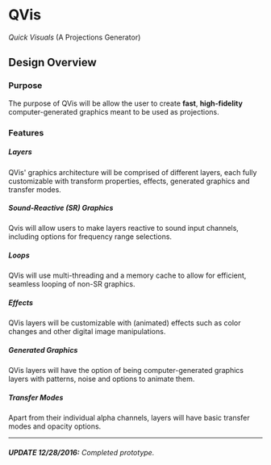 # **QVis**
_Quick Visuals_
(A Projections Generator)

## Design Overview

### Purpose
The purpose of QVis will be allow the user to create **fast**, **high-fidelity** computer-generated graphics meant to be used as projections.

### Features
##### Layers
QVis' graphics architecture will be comprised of different layers, each fully customizable with transform properties, effects, generated graphics and transfer modes.

##### Sound-Reactive (SR) Graphics
Qvis will allow users to make layers reactive to sound input channels, including options for frequency range selections.

##### Loops
QVis will use multi-threading and a memory cache to allow for efficient, seamless looping of non-SR graphics.

##### Effects
QVis layers will be customizable with (animated) effects such as color changes and other digital image manipulations.

##### Generated Graphics
QVis layers will have the option of being computer-generated graphics layers with patterns, noise and options to animate them.

##### Transfer Modes
Apart from their individual alpha channels, layers will have basic transfer modes and opacity options.
***

###### **UPDATE 12/28/2016:** Completed prototype.